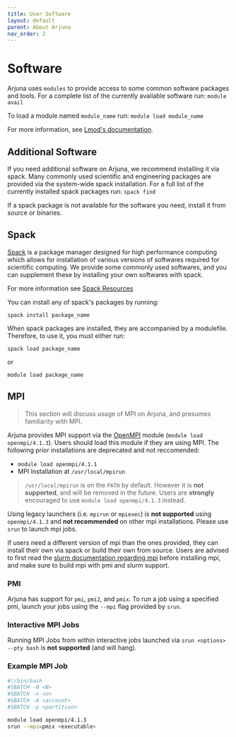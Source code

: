 ```yaml
---
title: User Software
layout: default
parent: About Arjuna
nav_order: 2
---
```


# Software

Arjuna uses `modules` to provide access to some common software packages and tools.
For a complete list of the currently available software run: `module avail`

To load a module named `module_name` run: `module load module_name`

For more information, see [Lmod's documentation](https://lmod.readthedocs.io).

## Additional Software

If you need additional software on Arjuna, we recommend installing it via spack. Many commonly used scientific and engineering packages are provided via the system-wide spack installation. For a full list of the currently installed spack packages run: `spack find`

If a spack package is not available for the software you need, install it from source or binaries.


## Spack

[Spack](https://spack.io) is a package manager designed for high performance computing which allows for installation of various versions of softwares required for scientific computing. We provide some commonly used softwares, and you can supplement these by installing your own softwares with spack.

For more information see [Spack Resources](../getting_started/linux.md#spack)


You can install any of spack's packages by running:

```shell
spack install package_name
```

When spack packages are installed, they are accompanied by a modulefile. Therefore, to use it, you must either run:

```shell
spack load package_name
```

or

```shell
module load package_name
```


## MPI
> This section will discuss usage of MPI on Arjuna, and presumes familiarity with MPI.

Arjuna provides MPI support via the [OpenMPI](https://www.open-mpi.org/) module (`module load openmpi/4.1.3`).
Users should load this module if they are using MPI. The following prior installations are deprecated and not reccomended:

- `module load openmpi/4.1.1`
- MPI Installation at `/usr/local/mpirun`

> `/usr/local/mpirun` is on the `PATH` by default. However it is **not supported**, and will be removed in the future.
> Users are __strongly__ encouraged to use `module load openmpi/4.1.3` instead.

Using legacy launchers (i.e. `mpirun` or `mpiexec`) is __not supported__ using `openmpi/4.1.3` and __not recommended__ on other mpi installations. Please use `srun` to launch mpi jobs. 

If users need a different version of mpi than the ones provided, they can install their own via spack or build their own from source. Users are advised to first read the [slurm documentation regarding mpi](https://slurm.schedmd.com/mpi_guide.html) before installing mpi, and make sure to build mpi with pmi and slurm support.

### PMI
Arjuna has support for `pmi`, `pmi2`, and `pmix`. To run a job using a specified pmi, launch your jobs using the `--mpi` flag provided by `srun`.

### Interactive MPI Jobs
Running MPI Jobs from within interactive jobs launched via `srun <options> --pty bash` is __not supported__ (and will hang). 


### Example MPI Job


```bash
#!/bin/bash
#SBATCH -N <N>
#SBATCH -n <n>
#SBATCH -A <account>
#SBATCH -p <partition>

module load openmpi/4.1.3
srun --mpi=pmix <executable>
```


